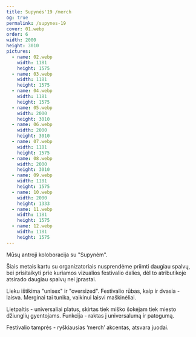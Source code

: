```yaml
---
title: Supynės'19 /merch
og: true
permalink: /supynes-19
cover: 01.webp
order: 6
width: 2000
height: 3010
pictures:
  - name: 02.webp
    width: 1181
    height: 1575
  - name: 03.webp
    width: 1181
    height: 1575
  - name: 04.webp
    width: 1181
    height: 1575
  - name: 05.webp
    width: 2000
    height: 3010
  - name: 06.webp
    width: 2000
    height: 3010
  - name: 07.webp
    width: 1181
    height: 1575
  - name: 08.webp
    width: 2000
    height: 3010
  - name: 09.webp
    width: 1181
    height: 1575
  - name: 10.webp
    width: 2000
    height: 1333
  - name: 11.webp
    width: 1181
    height: 1575
  - name: 12.webp
    width: 1181
    height: 1575
---
```


Mūsų antroji koloboracija su "Supynėm".

Šiais metais kartu su organizatoriais nusprendėme priimti daugiau spalvų, bei prisitaikyti prie kuriamos vizualios festivalio dalies, dėl to atributikoje atsirado daugiau spalvų nei įprastai.

Lieku ištikima "unisex" ir "oversized". Festivalio rūbas, kaip ir dvasia - laisva. Merginai tai tunika, vaikinui laisvi maškinėliai.

Lietpaltis - universaliai platus, skirtas tiek miško šokėjam tiek miesto džiunglių gyentojams. Funkcija - raktas į universalumą ir patogumą.

Festivalio tamprės - ryškiausias ‘merch’ akcentas, atsvara juodai.

